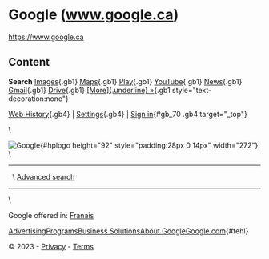 # Google (www.google.ca)

<https://www.google.ca>

## Content

**Search** [Images](https://www.google.ca/imghp?hl=en&tab=wi){.gb1} [Maps](https://maps.google.ca/maps?hl=en&tab=wl){.gb1} [Play](https://play.google.com/?hl=en&tab=w8){.gb1} [YouTube](https://www.youtube.com/?tab=w1){.gb1} [News](https://news.google.com/?tab=wn){.gb1} [Gmail](https://mail.google.com/mail/?tab=wm){.gb1} [Drive](https://drive.google.com/?tab=wo){.gb1} [[More]{.underline} »](https://www.google.ca/intl/en/about/products?tab=wh){.gb1 style="text-decoration:none"}

[Web History](http://www.google.ca/history/optout?hl=en){.gb4} \| [Settings](/preferences?hl=en){.gb4} \| [Sign in](https://accounts.google.com/ServiceLogin?hl=en&passive=true&continue=https://www.google.ca/&ec=GAZAAQ){#gb_70 .gb4 target="_top"}

\

![Google](/images/branding/googlelogo/1x/googlelogo_white_background_color_272x92dp.png){#hplogo height="92" style="padding:28px 0 14px" width="272"}\
\

  ----------------------- ----------------------- ---------------------------------------------------------
                                     \            [Advanced search](/advanced_search?hl=en-CA&authuser=0)

  ----------------------- ----------------------- ---------------------------------------------------------

\

Google offered in: [Franais](https://www.google.ca/setprefs?sig=0_wav9QrMGfok9PexKmjsQQC7hr90%3D&hl=fr&source=homepage&sa=X&ved=0ahUKEwiiyvSU67r8AhVekIkEHQmnDtAQ2ZgBCAU)

[AdvertisingPrograms](/intl/en/ads/)[Business Solutions](/services/)[About Google](/intl/en/about.html)[Google.com](https://www.google.ca/setprefdomain?prefdom=US&sig=K_6wMkc1-hYeb8cEqhT_Gjz-SUxXY%3D){#fehl}

© 2023 - [Privacy](/intl/en/policies/privacy/) - [Terms](/intl/en/policies/terms/)
